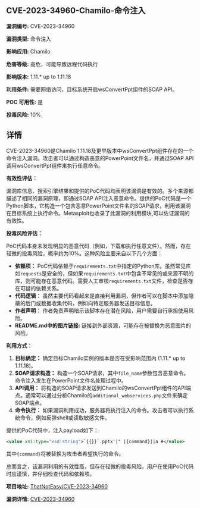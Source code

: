 ## CVE-2023-34960-Chamilo-命令注入

**漏洞编号:** CVE-2023-34960

**漏洞类型:** 命令注入

**影响应用:** Chamilo

**危害等级:** 高危，可能导致远程代码执行

**影响版本:** 1.11.* up to 1.11.18

**利用条件:** 需要网络访问，目标系统开启wsConvertPpt组件的SOAP API。

**POC 可用性:** 是

**投毒风险:** 10%

## 详情

CVE-2023-34960是Chamilo 1.11.18及更早版本中wsConvertPpt组件存在的一个命令注入漏洞。攻击者可以通过构造恶意的PowerPoint文件名，并通过SOAP API调用wsConvertPpt组件来执行任意命令。

**有效性评估：**

漏洞库信息、搜索引擎结果和提供的PoC代码均表明该漏洞是有效的。多个来源都描述了相同的漏洞原理，即通过SOAP API注入恶意命令。提供的PoC代码是一个Python脚本，它构造一个包含恶意PowerPoint文件名的SOAP请求，利用该漏洞在目标系统上执行命令。Metasploit也收录了此漏洞的利用模块,可以佐证漏洞的有效性。

**投毒风险评估：**

PoC代码本身未发现明显的恶意代码（例如，下载和执行任意文件）。然而，存在轻微的投毒风险，概率约为10%。这种风险主要来自以下几个方面：

*   **依赖项：** PoC代码依赖于`requirements.txt`中指定的Python库。虽然常见库如`requests`是安全的，但如果`requirements.txt`中包含不常见的或来源不明的库，则可能存在恶意代码。需要人工审核`requirements.txt`文件，检查是否存在可疑的依赖关系。
*   **代码逻辑：** 虽然主要代码看起来是直接利用漏洞，但作者可以在脚本中添加隐蔽的后门或数据收集代码，例如向特定服务器发送目标信息。
*   **作者声明：** 作者免责声明暗示该脚本存在潜在风险，用户需要自行承担使用风险。
*  **README.md中的图片链接:** 链接到外部资源，可能存在被替换为恶意图片的风险。

**利用方式：**

1.  **目标确定：** 确定目标Chamilo实例的版本是否在受影响范围内 (1.11.* up to 1.11.18)。
2.  **SOAP请求构造：** 构造一个SOAP请求，其中`file_name`参数包含恶意命令。命令注入发生在PowerPoint文件名处理过程中。
3.  **API调用：** 将构造的SOAP请求发送到Chamilo的wsConvertPpt组件的API端点。通常可以通过分析Chamilo的`additional_webservices.php`文件来确定SOAP端点。
4.  **命令执行：** 如果漏洞利用成功，服务器将执行注入的命令。攻击者可以执行系统命令，例如反弹shell或读取敏感文件。

提供的PoC代码中，注入payload如下：

```xml
<value xsi:type="xsd:string">`{{}}`.pptx'|" |{command}||a #</value>
```

其中`{command}`将被替换为攻击者希望执行的命令。

总而言之，该漏洞利用的有效性高，但存在轻微的投毒风险。用户在使用PoC代码时应谨慎，并仔细检查代码和依赖项。

**项目地址:** [ThatNotEasy/CVE-2023-34960](https://github.com/ThatNotEasy/CVE-2023-34960)

**漏洞详情:** [CVE-2023-34960](https://nvd.nist.gov/vuln/detail/CVE-2023-34960)